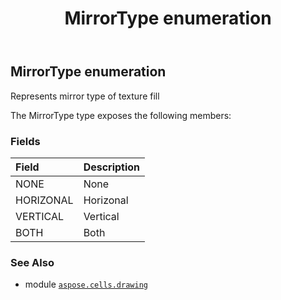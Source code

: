 ﻿---
title: MirrorType enumeration
second_title: Aspose.Cells for Python via .NET API References
description: 
type: docs
weight: 970
url: /aspose.cells.drawing/mirrortype/
is_root: false
---

## MirrorType enumeration

Represents mirror type of texture fill



The MirrorType type exposes the following members:

### Fields
| Field | Description |
| :- | :- |
| NONE | None |
| HORIZONAL | Horizonal |
| VERTICAL | Vertical |
| BOTH | Both |



### See Also
* module [`aspose.cells.drawing`](..)
